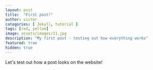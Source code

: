 ```yaml
---
layout: post
title:  "First post!"
author: victor
categories: [ Jekyll, tutorial ]
tags: [red, yellow]
image: assets/images/11.jpg
description: "My first post - testing out how everything works"
featured: true
hidden: true
---
```


Let's test out how a post looks on the website!
